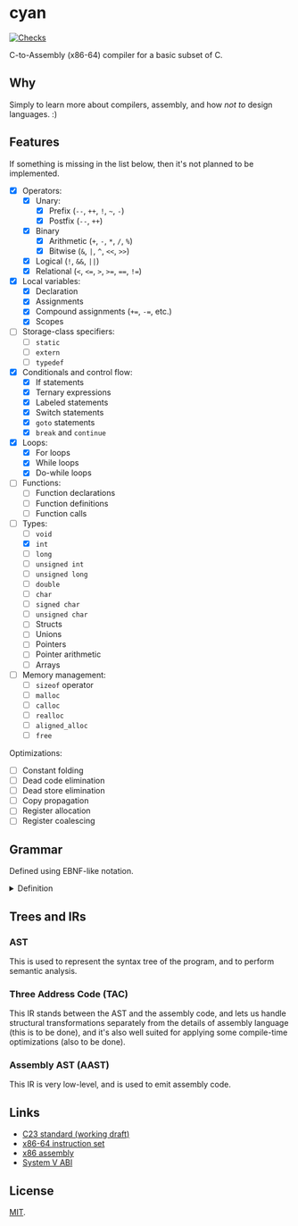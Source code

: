 # cyan

[![Checks](https://img.shields.io/github/actions/workflow/status/norskeld/cyan/checks.yml?style=flat-square&colorA=22272d&colorB=22272d&label=checks)](https://github.com/norskeld/cyan/actions/workflows/checks.yml)

C-to-Assembly (x86-64) compiler for a basic subset of C.

## Why

Simply to learn more about compilers, assembly, and how _not to_ design languages. :)

## Features

If something is missing in the list below, then it's not planned to be implemented.

- [x] Operators:
  - [x] Unary:
    - [x] Prefix (`--`, `++`, `!`, `~`, `-`)
    - [x] Postfix (`--`, `++`)
  - [x] Binary
    - [x] Arithmetic (`+`, `-`, `*`, `/`, `%`)
    - [x] Bitwise (`&`, `|`, `^`, `<<`, `>>`)
  - [x] Logical (`!`, `&&`, `||`)
  - [x] Relational (`<`, `<=`, `>`, `>=`, `==`, `!=`)
- [x] Local variables:
  - [x] Declaration
  - [x] Assignments
  - [x] Compound assignments (`+=`, `-=`, etc.)
  - [x] Scopes
- [ ] Storage-class specifiers:
  - [ ] `static`
  - [ ] `extern`
  - [ ] `typedef`
- [x] Conditionals and control flow:
  - [x] If statements
  - [x] Ternary expressions
  - [x] Labeled statements
  - [x] Switch statements
  - [x] `goto` statements
  - [x] `break` and `continue`
- [x] Loops:
  - [x] For loops
  - [x] While loops
  - [x] Do-while loops
- [ ] Functions:
  - [ ] Function declarations
  - [ ] Function definitions
  - [ ] Function calls
- [ ] Types:
  - [ ] `void`
  - [x] `int`
  - [ ] `long`
  - [ ] `unsigned int`
  - [ ] `unsigned long`
  - [ ] `double`
  - [ ] `char`
  - [ ] `signed char`
  - [ ] `unsigned char`
  - [ ] Structs
  - [ ] Unions
  - [ ] Pointers
  - [ ] Pointer arithmetic
  - [ ] Arrays
- [ ] Memory management:
  - [ ] `sizeof` operator
  - [ ] `malloc`
  - [ ] `calloc`
  - [ ] `realloc`
  - [ ] `aligned_alloc`
  - [ ] `free`

Optimizations:

- [ ] Constant folding
- [ ] Dead code elimination
- [ ] Dead store elimination
- [ ] Copy propagation
- [ ] Register allocation
- [ ] Register coalescing

## Grammar

Defined using EBNF-like notation.

<details>
<summary>Definition</summary>

```ebnf
<program>     = <function>
<function>    = "int" <identifier> "(" "void" ")" <block>
<block>       = "{" { <block-item> } "}"
<block-item>  = <declaration> | <statement>
<declaration> = "int" <identifier> [ "=" <expression> ] ";"
<statement>   = "return" <expression> ";"
              | <expression> ";"
              | <identifier> ":" <statement>
              | "if" "(" <expression> ")" <statement> [ "else" <statement> ]
              | "break" ";"
              | "continue" ";"
              | "switch" "(" <expression> ")" <statement>
              | "while" "(" <expression> ")" <statement>
              | "do" <statement> "while" "(" <expression> ")" ";"
              | "for" "(" <initializer> [ <expression> ] ";" [ <expression> ] ";" [ <expression> ] ")" <statement>
              | "goto" <identifier> ";"
              | <block>
              | ";"
<initializer> = <declaration> | [ <expression> ] ";"
<expression>  = <factor>
              | <expression> <binary-op> <expression>
              | <expression> "?" <expression> ":" <expression>
<factor>      = <unary-op> <factor> | <postfix>
<postfix>     = <primary> { <postfix-op> }
<primary>     = <int> | <identifier> | "(" <expression> ")"
<unary-op>    = "-" | "~" | "!" | "++" | "--"
<postfix-op>  = "++" | "--"
<binary-op>   = "+" | "-" | "*" | "/" | "%"
              | "<<" | ">>" | "&" | "|" | "^"
              | "&&" | "||" | "==" | "!=" | "<" | "<=" | ">" | ">="
              | "=" | "+=" | "-=" | "*=" | "/=" | "%=" | "&=" | "|=" | "^=" | "<<=" | ">>="

<identifier>  = ? An identifier token ?
<int>         = ? A constant token ?
```
</details>

## Trees and IRs

### AST

This is used to represent the syntax tree of the program, and to perform semantic analysis.

### Three Address Code (TAC)

This IR stands between the AST and the assembly code, and lets us handle structural transformations separately from the details of assembly language (this is to be done), and it's also well suited for applying some compile-time optimizations (also to be done).

### Assembly AST (AAST)

This IR is very low-level, and is used to emit assembly code.

## Links

- [C23 standard (working draft)](https://open-std.org/JTC1/SC22/WG14/www/docs/n3220.pdf)
- [x86-64 instruction set](https://www.felixcloutier.com/x86/)
- [x86 assembly](https://en.wikibooks.org/wiki/X86_Assembly)
- [System V ABI](https://gitlab.com/x86-psABIs/x86-64-ABI)

## License

[MIT](LICENSE).
